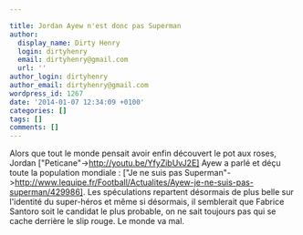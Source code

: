 ```yaml
---

title: Jordan Ayew n'est donc pas Superman
author:
  display_name: Dirty Henry
  login: dirtyhenry
  email: dirtyhenry@gmail.com
  url: ''
author_login: dirtyhenry
author_email: dirtyhenry@gmail.com
wordpress_id: 1267
date: '2014-01-07 12:34:09 +0100'
categories: []
tags: []
comments: []
---
```

Alors que tout le monde pensait avoir enfin découvert le pot aux roses, Jordan ["Peticane"->http://youtu.be/YfyZibUvJ2E] Ayew a parlé et déçu toute la population mondiale : ["Je ne suis pas Superman"->http://www.lequipe.fr/Football/Actualites/Ayew-je-ne-suis-pas-superman/429986]. Les spéculations repartent désormais de plus belle sur l'identité du super-héros et même si désormais, il semblerait que Fabrice Santoro soit le candidat le plus probable, on ne sait toujours pas qui se cache derrière le slip rouge. Le monde va mal.

